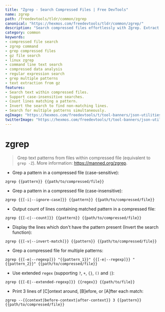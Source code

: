 ```yaml
---
title: "Zgrep - Search Compressed Files | Free DevTools"
name: zgrep
path: /freedevtools/tldr/common/zgrep
canonical: "https://hexmos.com/freedevtools/tldr/common/zgrep/"
description: "Search compressed files effortlessly with Zgrep. Extract text patterns and analyze data within gz files, a powerful command line utility. Free online tool, no registration required."
category: common
keywords:
- compressed file search
- zgrep command
- grep compressed files
- gz file search
- linux zgrep
- command line text search
- compressed data analysis
- regular expression search
- grep multiple patterns
- text extraction from gz
features:
- Search text within compressed files.
- Support case-insensitive searches.
- Count lines matching a pattern.
- Invert the search to find non-matching lines.
- Search for multiple patterns simultaneously.
ogImage: "https://hexmos.com/freedevtools/t/tool-banners/json-utilities-banner.png"
twitterImage: "https://hexmos.com/freedevtools/t/tool-banners/json-utilities-banner.png"
---
```


# zgrep

> Grep text patterns from files within compressed file (equivalent to `grep -Z`).
> More information: <https://manned.org/zgrep>.

- Grep a pattern in a compressed file (case-sensitive):

`zgrep {{pattern}} {{path/to/compressed/file}}`

- Grep a pattern in a compressed file (case-insensitive):

`zgrep {{[-i|--ignore-case]}} {{pattern}} {{path/to/compressed/file}}`

- Output count of lines containing matched pattern in a compressed file:

`zgrep {{[-c|--count]}} {{pattern}} {{path/to/compressed/file}}`

- Display the lines which don't have the pattern present (Invert the search function):

`zgrep {{[-v|--invert-match]}} {{pattern}} {{path/to/compressed/file}}`

- Grep a compressed file for multiple patterns:

`zgrep {{[-e|--regexp]}} "{{pattern_1}}" {{[-e|--regexp]}} "{{pattern_2}}" {{path/to/compressed/file}}`

- Use extended `regex` (supporting `?`, `+`, `{}`, `()` and `|`):

`zgrep {{[-E|--extended-regexp]}} {{regex}} {{path/to/file}}`

- Print 3 lines of [C]ontext around, [B]efore, or [A]fter each match:

`zgrep --{{context|before-context|after-context}} 3 {{pattern}} {{path/to/compressed/file}}`
